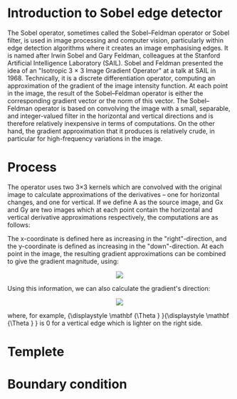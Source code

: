 # Introduction to Sobel edge detector

The Sobel operator, sometimes called the Sobel–Feldman operator or Sobel filter, is used in image processing and computer vision, particularly within edge detection algorithms where it creates an image emphasising edges. It is named after Irwin Sobel and Gary Feldman, colleagues at the Stanford Artificial Intelligence Laboratory (SAIL). Sobel and Feldman presented the idea of an "Isotropic 3 × 3 Image Gradient Operator" at a talk at SAIL in 1968. Technically, it is a discrete differentiation operator, computing an approximation of the gradient of the image intensity function. At each point in the image, the result of the Sobel–Feldman operator is either the corresponding gradient vector or the norm of this vector. The Sobel–Feldman operator is based on convolving the image with a small, separable, and integer-valued filter in the horizontal and vertical directions and is therefore relatively inexpensive in terms of computations. On the other hand, the gradient approximation that it produces is relatively crude, in particular for high-frequency variations in the image.

# Process

The operator uses two 3×3 kernels which are convolved with the original image to calculate approximations of the derivatives – one for horizontal changes, and one for vertical. If we define A as the source image, and Gx and Gy are two images which at each point contain the horizontal and vertical derivative approximations respectively, the computations are as follows:

The x-coordinate is defined here as increasing in the "right"-direction, and the y-coordinate is defined as increasing in the "down"-direction. At each point in the image, the resulting gradient approximations can be combined to give the gradient magnitude, using:

<div align="center">
    <img src="https://render.githubusercontent.com/render/math?math=\huge%20G=\sqrt{G_x^2%2BG_y^2}">
</div>

Using this information, we can also calculate the gradient's direction:

<div align="center">
    <img src="https://render.githubusercontent.com/render/math?math=\huge%20a=arctan{\frac{G_y}{G_x}}">
</div>

where, for example, {\displaystyle \mathbf {\Theta } }{\displaystyle \mathbf {\Theta } } is 0 for a vertical edge which is lighter on the right side.

# Templete

# Boundary condition
